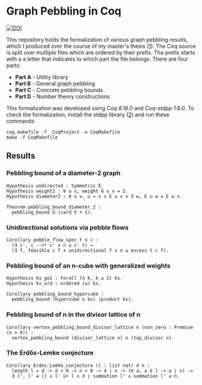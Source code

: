 Graph Pebbling in Coq
=====================

[![DOI](https://zenodo.org/badge/DOI/10.48550/arXiv.2303.04590.svg)](https://arxiv.org/abs/2303.04590)

This repository holds the formalization of various graph pebbling results, which
I produced over the course of my master's thesis ([1]). The Coq source is split
over multiple files which are ordered by their prefix. The prefix starts with a
a letter that indicates to which part the file belongs. There are four parts:

- **Part A** - Utility library
- **Part B** - General graph pebbling
- **Part C** - Concrete pebbling bounds
- **Part D** - Number theory constructions

This formalization was developed using *Coq 8.16.0* and *Coq-stdpp 1.8.0*. To
check the formalization, install the stdpp library ([2]) and run these commands:
```
coq_makefile -f _CoqProject -o CoqMakefile
make -f CoqMakefile
```

[1]: https://arxiv.org/abs/2303.04590
[2]: https://gitlab.mpi-sws.org/iris/stdpp

Results
-------

### Pebbling bound of a diameter-2 graph
```
Hypothesis undirected : Symmetric E.
Hypothesis weight2 : ∀ u v, weight G u v = 2.
Hypothesis diameter2 : ∀ u v, u = v ∨ E u v ∨ ∃ w, E u w ∧ E w v.

Theorem pebbling_bound_diameter_2 :
  pebbling_bound G (card V + 1).
```

### Unidirectional solutions via pebble flows
```
Corollary pebble_flow_spec t n c :
  (∃ c', c -->* c' ∧ n ≤ c' t) ↔
  (∃ f, feasible c f ∧ unidirectional f ∧ n ≤ excess t c f).
```

### Pebbling bound of an n-cube with generalized weights
```
Hypothesis ks_ge2 : Forall (λ k, k ≥ 2) ks.
Hypothesis ks_ord : ordered (≤) ks.

Corollary pebbling_bound_hypercube :
  pebbling_bound (hypercube n ks) (product ks).
```

### Pebbling bound of n in the divisor lattice of n
```
Corollary vertex_pebbling_bound_divisor_lattice n (non_zero : Premise (n > 0)) :
  vertex_pebbling_bound (divisor_lattice n) n (top_divisor n).
```

### The Erdős-Lemke conjecture
```
Corollary Erdos_Lemke_conjecture (l : list nat) d n :
  length l = d -> d > 0 -> n > 0 -> d ∣ n -> (∀ a, a ∈ l -> a ∣ n) ->
  ∃ l', l' ≠ [] ∧ l' ⊆+ l ∧ d ∣ summation l' ∧ summation l' ≤ n.
```
